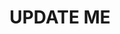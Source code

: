 ---
guid: "2CB59F0F-D661-4DE6-AB69-D6EBE423F47C"
title: UPDATE ME
description: UPDATE ME
pubDate: "Tue, 18 Jul 2023 18:00:00 -0400"
itunes-explicit: "no"
itunes-episode: UPDATE ME
itunes-episodeType: full

# More info
youtube-full: UPDATE ME
discussion: UPDATE ME

# Timeline
timeline:
  - seconds: 0
    title: Intro

# File information
enclosure-url: "https://media.phor.net/csh/2023-07-18-episode-85.m4a"
enclosure-length: UPDATE ME
enclosure-type: "audio/x-m4a"
itunes-duration: UPDATE ME

# CSH information
badges:
  - type: stayed-to-end
    recipient: fulldecent
  - type: stayed-to-end
    recipient: dtedesco1
---